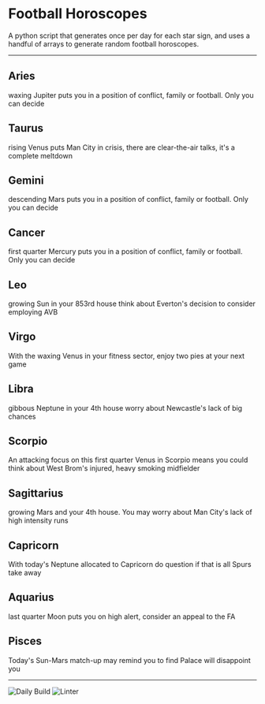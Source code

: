 # Football Horoscopes

A python script that generates once per day for each star sign, and uses a handful of arrays to generate random football horoscopes.

---

<!-- horoscopes_item starts -->
<h2>Aries</h2><p>waxing Jupiter puts you in a position of conflict, family or football. Only you can decide</p><h2>Taurus</h2><p>rising Venus puts Man City in crisis, there are clear-the-air talks, it's a complete meltdown</p><h2>Gemini</h2><p>descending Mars puts you in a position of conflict, family or football. Only you can decide</p><h2>Cancer</h2><p>first quarter Mercury puts you in a position of conflict, family or football. Only you can decide</p><h2>Leo</h2><p>growing Sun in your 853rd house think about Everton's decision to consider employing AVB</p><h2>Virgo</h2><p>With the waxing Venus in your fitness sector, enjoy two pies at your next game</p><h2>Libra</h2><p>gibbous Neptune in your 4th house worry about Newcastle's lack of big chances</p><h2>Scorpio</h2><p>An attacking focus on this first quarter Venus in Scorpio means you could think about West Brom's injured, heavy smoking midfielder</p><h2>Sagittarius</h2><p>growing Mars and your 4th house. You may worry about Man City's lack of high intensity runs</p><h2>Capricorn</h2><p>With today's Neptune allocated to Capricorn do question if that is all Spurs take away</p><h2>Aquarius</h2><p>last quarter Moon puts you on high alert, consider an appeal to the FA</p><h2>Pisces</h2><p>Today's Sun-Mars match-up may remind you to find Palace will disappoint you</p>
<!-- horoscopes_item ends -->

---

![Daily Build](https://github.com/MatBenfield/horofootball.thechels.uk/workflows/Daily%20Build/badge.svg) ![Linter](https://github.com/MatBenfield/horofootball.thechels.uk/workflows/Linter/badge.svg)
